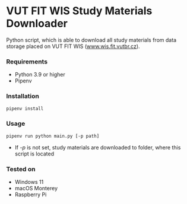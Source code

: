 # VUT FIT WIS Study Materials Downloader

Python script, which is able to download all study materials from data storage placed on VUT FIT WIS (www.wis.fit.vutbr.cz).

### Requirements
- Python 3.9 or higher
- Pipenv

### Installation
```sh
pipenv install
```

### Usage
```sh
pipenv run python main.py [-p path]
```
- If *-p* is not set, study materials are downloaded to folder, where this script is located 

### Tested on
- Windows 11
- macOS Monterey
- Raspberry Pi
